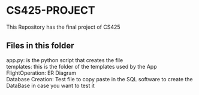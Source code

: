 # CS425-PROJECT
This Repository has the final project of CS425

## Files in this folder
app.py: is the python script that creates the file <br/>
templates: this is the folder of the templates used by the App <br/>
FlightOperation: ER Diagram <br/>
Database Creation: Test file to copy paste in the SQL software to create the DataBase in case you want to test it


